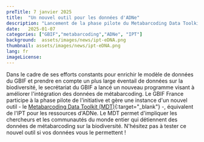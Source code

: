```yaml
---
preTitle: 7 janvier 2025
title:  "Un nouvel outil pour les données d'ADNe"
description: "Lancement de la phase pilote du Metabarcoding Data Toolkit (MDT)"
date:   2025-01-07
categories: ["GBIF","metabarcoding","ADNe", "IPT"]
background:  assets/images/news/ipt-eDNA.png
thumbnail: assets/images/news/ipt-eDNA.png
lang: fr
imageLicense: 
---
```

Dans le cadre de ses efforts constants pour enrichir le modèle de données du GBIF et prendre en compte un plus large éventail de données sur la biodiversité, le secrétariat du GBIF a lancé un nouveau programme visant à améliorer l'intégration des données de métabarcoding. Le GBIF France participe à la phase pilote de l'initiative et gère une instance d'un nouvel outil - le [Metabarcoding Data Toolkit (MDT)](https://mdt.gbif.fr/){:target="_blank"} -, équivalent de l'IPT pour les ressources d'ADNe. Le MDT permet  d'impliquer les chercheurs et les communautés du monde entier qui détiennent des données de métabarcoding sur la biodiversité. N'hésitez pas à tester ce nouvel outil si vos données vous le permettent !

